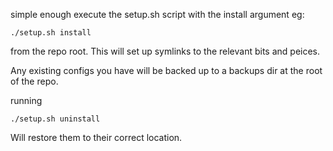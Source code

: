simple enough execute the setup.sh script with the install argument eg:

    ./setup.sh install

from the repo root. This will set up symlinks to the relevant bits and peices.

Any existing configs you have will be backed up to a backups dir at the root of
the repo.

running

    ./setup.sh uninstall 

Will restore them to their correct location.
